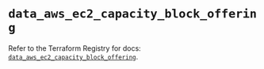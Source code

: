 # `data_aws_ec2_capacity_block_offering`

Refer to the Terraform Registry for docs: [`data_aws_ec2_capacity_block_offering`](https://registry.terraform.io/providers/hashicorp/aws/6.12.0/docs/data-sources/ec2_capacity_block_offering).
